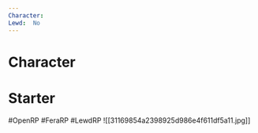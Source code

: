 ```yaml
---
Character: 
Lewd:  No
---
```

# Character


# Starter


#OpenRP #FeraRP #LewdRP
![[31169854a2398925d986e4f611df5a11.jpg]]